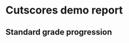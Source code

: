 # Cutscores demo report

## Standard grade progression
<div data-pym-src="i.html?student=standard"></div>
